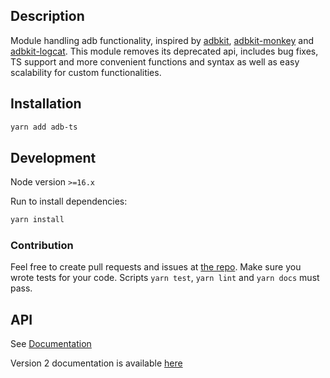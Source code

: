 ## Description

Module handling adb functionality, inspired by [adbkit](https://www.npmjs.com/package/adbkit), [adbkit-monkey](https://www.npmjs.com/package/adbkit-monkey) and [adbkit-logcat](https://www.npmjs.com/package/adbkit-logcat). This module removes its deprecated api, includes bug fixes, TS support and more convenient functions and syntax as well as easy scalability for custom functionalities.

## Installation

```bash
yarn add adb-ts
```

## Development

Node version `>=16.x`

Run to install dependencies:

```bash
yarn install
```

### Contribution

Feel free to create pull requests and issues at [the repo](https://github.com/Maaaartin/adb-ts).
Make sure you wrote tests for your code. Scripts `yarn test`, `yarn lint` and `yarn docs` must pass.

## API

See [Documentation](https://maaaartin.github.io/adb-ts/)

Version 2 documentation is available [here](https://github.com/Maaaartin/adb-ts/blob/master/README_V2.md)
